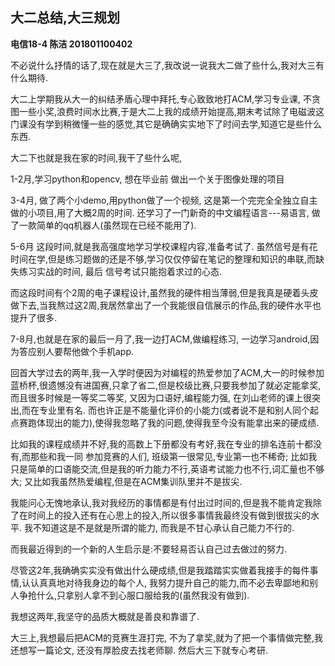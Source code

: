 

##  大二总结,大三规划

**电信18-4 陈洁 201801100402**



不必说什么抒情的话了,现在就是大三了,我改说一说我大二做了些什么,我对大三有什么期待.

大二上学期我从大一的纠结矛盾心理中拜托,专心致致地打ACM,学习专业课, 不贪图一些小奖,浪费时间水比赛,于是大二上我的成绩开始提高,期末考试除了电磁波这门课没有学到稍微懂一些的感觉,其它是确确实实地下了时间去学,知道它是些什么东西.

大二下也就是我在家的时间,我干了些什么呢,

1-2月,学习python和opencv, 想在毕业前 做出一个关于图像处理的项目

3-4月, 做了两个小demo,用python做了一个视频, 这是第一个完完全全独立自主做的小项目,用了大概2周的时间. 还学习了一门新奇的中文编程语言---易语言, 做了一款简单的qq机器人(虽然现在已经不能用了).

5-6月  这段时间,就是我高强度地学习学校课程内容,准备考试了. 虽然信号是有花时间在学,但是练习题做的还是不够,学习仅仅停留在笔记的整理和知识的串联,而缺失练习实战的时间, 最后 信号考试只能抱着求过的心态.

而这段时间有个2周的电子课程设计,虽然我的硬件相当薄弱,但是我真是硬着头皮做下去,当我熬过这2周,我居然拿出了一个我能很自信展示的作品,我的硬件水平也提升了很多.

7-8月,也就是在家的最后一月了,我一边打ACM,做编程练习,  一边学习android,因为答应别人要帮他做个手机app.



回首大学过去的两年,我一入学时便因为对编程的热爱参加了ACM,大一的时候参加蓝桥杯,很遗憾没有进国赛,只拿了省二,但是校级比赛,只要我参加了就必定能拿奖,而且很多时候是一等奖二等奖,  又因为口语好,编程能力强, 在刘山老师的课上很突出,而在专业里有名. 而也许正是不能量化评价的小能力(或者说不是和别人同个起点赛跑体现出的能力),使得我忽略了我的问题,使得我至今没有能拿出来的硬成绩. 

比如我的课程成绩并不好,我的高数上下册都没有考好,我在专业的排名连前十都没有,而那些和我一同 参加竞赛的人们, 班级第一很常见,专业第一也不稀奇;  比如我只是简单的口语能交流,但是我的听力能力不行,英语考试能力也不行,词汇量也不够大;	又比如我虽然热爱编程,但是在ACM集训队里并不是拔尖.

我能问心无愧地承认,我对我经历的事情都是有付出过时间的,但是我不能肯定我除了在时间上的投入还有在心思上的投入,所以很多事情我最终没有做到很拔尖的水平. 我不知道这是不是就是所谓的能力,  而我是不甘心承认自己能力不行的.

而我最近得到的一个新的人生启示是:不要轻易否认自己过去做过的努力.

尽管这2年,我确确实实没有做出什么硬成绩,但是我踏踏实实做着我接手的每件事情,认认真真地对待我身边的每个人, 我努力提升自己的能力,而不必去卑鄙地和别人争抢什么,只拿别人拿不到心服口服给我的(虽然我没有做到).

我想这两年,我坚守的品质大概就是善良和靠谱了.

大三上,我想最后把ACM的竞赛生涯打完, 不为了拿奖,就为了把一个事情做完整,我还想写一篇论文, 还没有厚脸皮去找老师聊. 然后大三下就专心考研.



